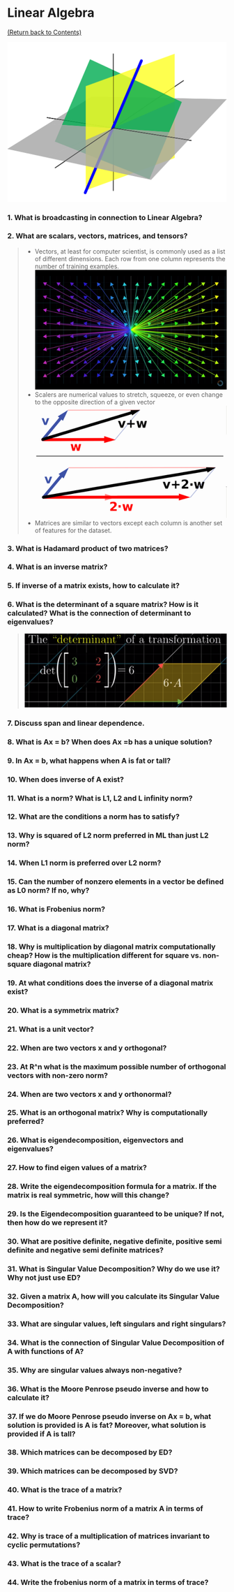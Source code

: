 # Linear Algebra
[(Return back to Contents)](https://github.com/rchavezj/Cracking_The_Machine_Learning_Interview/#Contents)

<img src="linear_algebra.png" width="700">

### 1. What is broadcasting in connection to Linear Algebra?
### 2. What are scalars, vectors, matrices, and tensors?
>  - Vectors, at least for computer scientist, is commonly used as a list of different dimensions. Each row from one column represents the number of training examples. <img src="vector.png">
>  - Scalers are numerical values to stretch, squeeze, or even change to the opposite direction of a given vector</br><img src="scaling_v2.png">
>  - Matrices are similar to vectors except each column is another set of features for the dataset. 
### 3. What is Hadamard product of two matrices?
### 4. What is an inverse matrix?
### 5. If inverse of a matrix exists, how to calculate it?
### 6. What is the determinant of a square matrix? How is it calculated? What is the connection of determinant to eigenvalues?
> <img src="determinant.png">
### 7. Discuss span and linear dependence.
### 8. What is Ax = b? When does Ax =b has a unique solution?
### 9. In Ax = b, what happens when A is fat or tall?
### 10. When does inverse of A exist?
### 11. What is a norm? What is L1, L2 and L infinity norm?
### 12. What are the conditions a norm has to satisfy?
### 13. Why is squared of L2 norm preferred in ML than just L2 norm?
### 14. When L1 norm is preferred over L2 norm?
### 15. Can the number of nonzero elements in a vector be defined as L0 norm? If no, why?
### 16. What is Frobenius norm?
### 17. What is a diagonal matrix?
### 18. Why is multiplication by diagonal matrix computationally cheap? How is the multiplication different for square vs. non-square diagonal matrix?
### 19. At what conditions does the inverse of a diagonal matrix exist?
### 20. What is a symmetrix matrix?
### 21. What is a unit vector?
### 22. When are two vectors x and y orthogonal?
### 23. At R^n what is the maximum possible number of orthogonal vectors with non-zero norm?
### 24. When are two vectors x and y orthonormal?
### 25. What is an orthogonal matrix? Why is computationally preferred?
### 26. What is eigendecomposition, eigenvectors and eigenvalues?
### 27. How to find eigen values of a matrix?
### 28. Write the eigendecomposition formula for a matrix. If the matrix is real symmetric, how will this change?
### 29. Is the Eigendecomposition guaranteed to be unique? If not, then how do we represent it?
### 30. What are positive definite, negative definite, positive semi definite and negative semi definite matrices?
### 31. What is Singular Value Decomposition? Why do we use it? Why not just use ED?
### 32. Given a matrix A, how will you calculate its Singular Value Decomposition?
### 33. What are singular values, left singulars and right singulars?
### 34. What is the connection of Singular Value Decomposition of A with functions of A?
### 35. Why are singular values always non-negative?
### 36. What is the Moore Penrose pseudo inverse and how to calculate it?
### 37. If we do Moore Penrose pseudo inverse on Ax = b, what solution is provided is A is fat? Moreover, what solution is provided if A is tall?
### 38. Which matrices can be decomposed by ED?
### 39. Which matrices can be decomposed by SVD?
### 40. What is the trace of a matrix?
### 41. How to write Frobenius norm of a matrix A in terms of trace?
### 42. Why is trace of a multiplication of matrices invariant to cyclic permutations?
### 43. What is the trace of a scalar?
### 44. Write the frobenius norm of a matrix in terms of trace?
